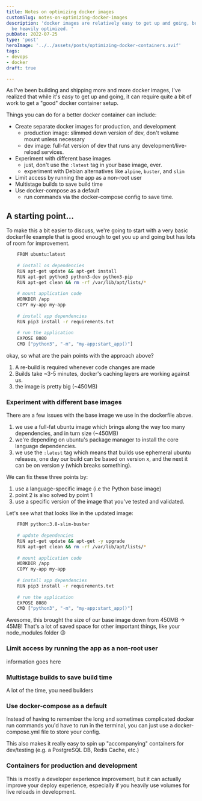 ```yaml
---
title: Notes on optimizing docker images
customSlug: notes-on-optimizing-docker-images
description: 'docker images are relatively easy to get up and going, but can often
  be heavily optimized. '
pubDate: 2022-07-25
type: 'post'
heroImage: '../../assets/posts/optimizing-docker-containers.avif'
tags:
- devops
- docker
draft: true

---
```

As I've been building and shipping more and more docker images, I've realized that while it's easy to get up and going, it can require quite a bit of work to get a "good" docker container setup.

Things you can do for a better docker container can include:

* Create separate docker images for production, and development
  * production image: slimmed down version of dev, don't volume mount unless necessary
  * dev image: full-fat version of dev that runs any development/live-reload services.
* Experiment with different base images
  * just, don't use the `:latest` tag in your base image, ever.
  * experiment with Debian alternatives like `alpine`, `buster`, and `slim`
* Limit access by running the app as a non-root user
* Multistage builds to save build time
* Use docker-compose as a default
  * run commands via the docker-compose config to save time.

## A starting point...

To make this a bit easier to discuss, we're going to start with a very basic dockerfile example that is good enough to get you up and going but has lots of room for improvement.

```bash
    FROM ubuntu:latest
    
    # install os dependencies
    RUN apt-get update && apt-get install
    RUN apt-get python3 python3-dev python3-pip
    RUN apt-get clean && rm -rf /var/lib/apt/lists/*
    
    # mount application code
    WORKDIR /app
    COPY my-app my-app
    
    # install app dependencies
    RUN pip3 install -r requirements.txt
    
    # run the application
    EXPOSE 8080
    CMD ["python3", "-m", "my-app:start_app()"]
```

okay, so what are the pain points with the approach above?

1. A re-build is required whenever code changes are made
2. Builds take \~3-5 minutes, docker's caching layers are working against us.
3. the image is pretty big (\~450MB)

### Experiment with different base images

There are a few issues with the base image we use in the dockerfile above.

1. we use a full-fat ubuntu image which brings along the way too many dependencies, and in turn size (\~450MB)
2. we're depending on ubuntu's package manager to install the core language dependencies.
3. we use the `:latest` tag which means that builds use ephemeral ubuntu releases, one day our build can be based on version x, and the next it can be on version y (which breaks something).

We can fix these three points by: 

1. use a language-specific image (i.e the Python base image) 
2. point 2 is also solved by point 1
3. use a specific version of the image that you've tested and validated. 

Let's see what that looks like in the updated image:

```bash
    FROM python:3.8-slim-buster
    
    # update dependencies
    RUN apt-get update && apt-get -y upgrade
    RUN apt-get clean && rm -rf /var/lib/apt/lists/*
    
    # mount application code
    WORKDIR /app
    COPY my-app my-app
    
    # install app dependencies
    RUN pip3 install -r requirements.txt
    
    # run the application
    EXPOSE 8080
    CMD ["python3", "-m", "my-app:start_app()"]
```

Awesome, this brought the size of our base image down from 450MB -> 45MB! That's a lot of saved space for other important things, like your node_modules folder 😉

### Limit access by running the app as a non-root user

information goes here

### Multistage builds to save build time

A lot of the time, you need builders

### Use docker-compose as a default

Instead of having to remember the long and sometimes complicated docker run commands you'd have to run in the terminal, you can just use a docker-compose.yml file to store your config.

This also makes it really easy to spin up "accompanying" containers for dev/testing (e.g. a PostgreSQL DB, Redis Cache, etc.)

### Containers for production and development

This is mostly a developer experience improvement, but it can actually improve your deploy experience, especially if you heavily use volumes for live reloads in development.